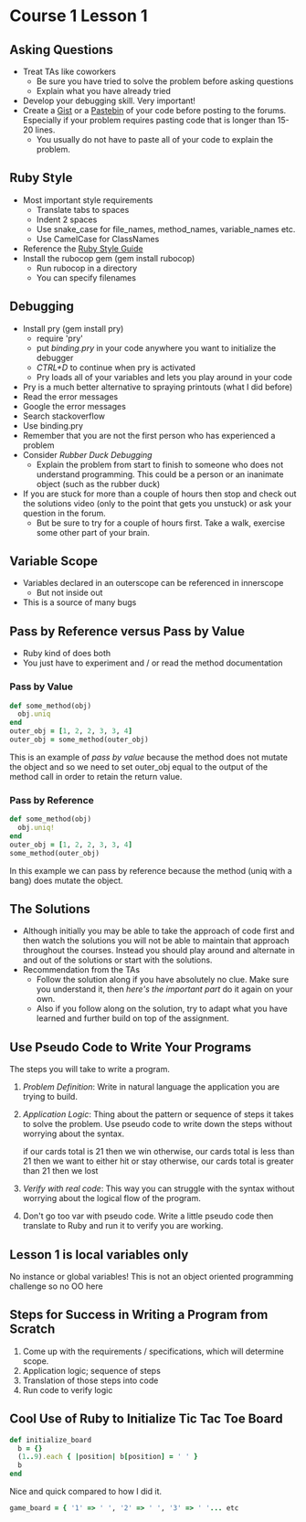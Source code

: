# Course 1 Lesson 1

## Asking Questions

* Treat TAs like coworkers
  * Be sure you have tried to solve the problem before asking questions
  * Explain what you have already tried
* Develop your debugging skill. Very important!
* Create a [Gist](https://gist.github.com) or a [Pastebin](http://pastebin.com)
  of your code before posting to the forums. Especially if your problem requires
  pasting code that is longer than 15-20 lines.
  * You usually do not have to paste all of your code to explain the problem.

## Ruby Style

* Most important style requirements
  * Translate tabs to spaces
  * Indent 2 spaces
  * Use snake_case for file_names, method_names, variable_names etc.
  * Use CamelCase for ClassNames
* Reference the [Ruby Style Guide](https://github.com/bbatsov/ruby-style-guide)
* Install the rubocop gem (gem install rubocop)
  * Run rubocop in a directory
  * You can specify filenames

## Debugging

* Install pry (gem install pry)
  * require 'pry'
  * put *binding.pry* in your code anywhere you want to initialize the debugger
  * *CTRL+D* to continue when pry is activated
  * Pry loads all of your variables and lets you play around in your code
* Pry is a much better alternative to spraying printouts (what I did before)
* Read the error messages
* Google the error messages
* Search stackoverflow
* Use binding.pry
* Remember that you are not the first person who has experienced a problem
* Consider *Rubber Duck Debugging*
  * Explain the problem from start to finish to someone who does not understand
    programming. This could be a person or an inanimate object (such as the
    rubber duck)
* If you are stuck for more than a couple of hours then stop and check out the
  solutions video (only to the point that gets you unstuck) or ask your question
  in the forum.
  * But be sure to try for a couple of hours first. Take a walk, exercise some
    other part of your brain.

## Variable Scope

* Variables declared in an outerscope can be referenced in innerscope
  * But not inside out
* This is a source of many bugs

## Pass by Reference versus Pass by Value

* Ruby kind of does both
* You just have to experiment and / or read the method documentation

### Pass by Value

```ruby
def some_method(obj)
  obj.uniq
end
outer_obj = [1, 2, 2, 3, 3, 4]
outer_obj = some_method(outer_obj)
```

This is an example of *pass by value* because the method does not mutate the
object and so we need to set outer_obj equal to the output of the method call in
order to retain the return value.

### Pass by Reference

```ruby
def some_method(obj)
  obj.uniq!
end
outer_obj = [1, 2, 2, 3, 3, 4]
some_method(outer_obj)
```

In this example we can pass by reference because the method (uniq with a bang)
does mutate the object.

## The Solutions

* Although initially you may be able to take the approach of code first and then
  watch the solutions you will not be able to maintain that approach throughout
  the courses. Instead you should play around and alternate in and out of the
  solutions or start with the solutions.
* Recommendation from the TAs
  * Follow the solution along if you have absolutely no clue. Make sure you
    understand it, then *here's the important part* do it again on your own.
  * Also if you follow along on the solution, try to adapt what you have learned
    and further build on top of the assignment.

## Use Pseudo Code to Write Your Programs

The steps you will take to write a program.

1. *Problem Definition*: Write in natural language the application you are
   trying to build.
2. *Application Logic*: Thing about the pattern or sequence of steps it takes to
   solve the problem. Use pseudo code to write down the steps without worrying
   about the syntax.

    if our cards total is 21
      then we win 
    otherwise, our cards total is less than 21
      then we want to either hit or stay
    otherwise, our cards total is greater than 21
      then we lost

3. *Verify with real code*: This way you can struggle with the syntax without
   worrying about the logical flow of the program.
4. Don't go too var with pseudo code. Write a little pseudo code then translate
   to Ruby and run it to verify you are working.

## Lesson 1 is local variables only

No instance or global variables! This is not an object oriented programming
challenge so no OO here

## Steps for Success in Writing a Program from Scratch

1. Come up with the requirements / specifications, which will determine scope.
2. Application logic; sequence of steps
3. Translation of those steps into code
4. Run code to verify logic

## Cool Use of Ruby to Initialize Tic Tac Toe Board

```ruby
def initialize_board
  b = {}
  (1..9).each { |position| b[position] = ' ' }
  b
end
```

Nice and quick compared to how I did it.

```ruby
game_board = { '1' => ' ', '2' => ' ', '3' => ' '... etc
```

